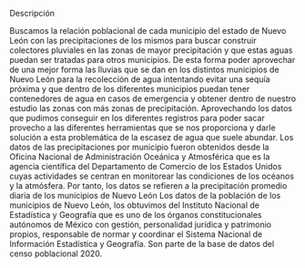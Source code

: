 Descripción

Buscamos la relación poblacional de cada municipio del estado de Nuevo León con las precipitaciones de los mismos para buscar construir colectores pluviales en las zonas de mayor precipitación y que estas aguas puedan ser tratadas para otros municipios. De esta forma poder aprovechar de una mejor forma las lluvias que se dan en los distintos municipios de Nuevo León para la recolección de agua intentando evitar una sequía próxima y que dentro de los diferentes municipios puedan tener contenedores de agua en casos de emergencia y obtener dentro de nuestro estudio las zonas con más zonas de precipitación. Aprovechando los datos que pudimos conseguir en los diferentes registros para poder sacar provecho a las diferentes herramientas que se nos proporciona y darle solución a esta problemática de la escasez de agua que suele abundar. 
Los datos de las precipitaciones por municipio fueron obtenidos desde la Oficina Nacional de Administración Oceánica y Atmosférica que es la agencia científica del Departamento de Comercio de los Estados Unidos cuyas actividades se centran en monitorear las condiciones de los océanos y la atmósfera. Por tanto, los datos se refieren a la precipitación promedio diaria de los municipios de Nuevo León
Los datos de la población de los municipios de Nuevo León, los obtuvimos del Instituto Nacional de Estadística y Geografía que es uno de los órganos constitucionales autónomos de México con gestión, personalidad jurídica y patrimonio propios, responsable de normar y coordinar el Sistema Nacional de Información Estadística y Geografía. Son parte de la base de datos del censo poblacional 2020.
